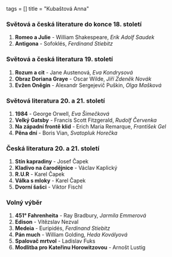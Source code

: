 tags = []
title = "Kubaštová Anna"

### Světová a česká literature do konce 18. století
1. __Romeo a Julie__ - William Shakespeare, _Erik Adolf Saudek_
0. __Antigona__ - Sofoklés, _Ferdinand Stiebitz_

### Světová a česká literatura 19. století
1. __Rozum a cit__ - Jane Austenová, _Eva Kondrysová_
0. __Obraz Doriana Graye__ - Oscar Wilde, _Jiří Zdeněk Novák_
0. __Evžen Oněgin__ - Alexandr Sergejevič Puškin, _Olga Mašková_

### Světová literatura 20. a 21. století
1. __1984__ - George Orwell, _Eva Šimečková_
0. __Velký Gatsby__ - Francis Scott Fitzgerald, _Rudolf Červenka_
0. __Na západní frontě klid__ - Erich Maria Remarque, _František Gel_
0. __Pěna dní__ - Boris Vian, _Svatopluk Horečka_

### Česká literatura 20. a 21. století
1. __Stín kapradiny__ - Josef Čapek
0. __Kladivo na čarodějnice__ - Václav Kaplický
0. __R.U.R__ - Karel Čapek
0. __Válka s mloky__ - Karel Čapek
0. __Dvorní šašci__ - Viktor Fischl

### Volný výběr
1. __451° Fahrenheita__ - Ray Bradbury, _Jarmila Emmerová_
0. __Edison__ - Vítězslav Nezval
0. __Medeia__ - Euripidés, _Ferdinand Stiebitz_
0. __Pán much__ - William Golding, _Heda Kovályová_
0. __Spalovač mrtvol__ - Ladislav Fuks
0. __Modlitba pro Kateřinu Horowitzovou__ -  Arnošt Lustig
